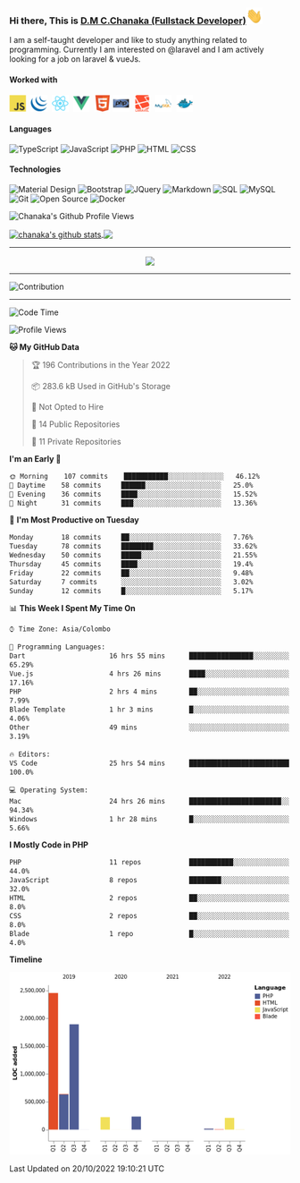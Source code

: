 <!-- ### Hi there  -->
<h3>Hi there, This is <a href="#">D.M C.Chanaka (Fullstack Developer)</a><img src="https://raw.githubusercontent.com/ABSphreak/ABSphreak/master/gifs/Hi.gif" width="30px"></h3>

<p>I am a self-taught developer and like to study anything related to programming. Currently I am interested on @laravel and I am actively looking for a job on laravel & vueJs.</p>

#### Worked with

<img width="30px" src="https://raw.githubusercontent.com/devicons/devicon/master/icons/javascript/javascript-original.svg" alt="cchanaka: Javascript" />&nbsp;
<img width="30px" src="https://raw.githubusercontent.com/devicons/devicon/master/icons/jquery/jquery-original.svg" alt="cchanaka: Jquery" />&nbsp; 
<img width="30px" src="https://raw.githubusercontent.com/devicons/devicon/master/icons/react/react-original.svg" alt="cchanaka: React" />&nbsp; 
<img width="30px" src="https://raw.githubusercontent.com/devicons/devicon/master/icons/vuejs/vuejs-original.svg" alt="cchanaka: VueJS" />&nbsp;
<img width="30px" src="https://raw.githubusercontent.com/devicons/devicon/master/icons/html5/html5-original.svg" alt="cchanaka: HTML5" /> 
<img width="30px" src="https://raw.githubusercontent.com/devicons/devicon/master/icons/php/php-original.svg" alt="cchanaka: PHP" />&nbsp;
<img width="30px" src="https://raw.githubusercontent.com/devicons/devicon/master/icons/laravel/laravel-plain-wordmark.svg" alt="cchanaka: Laravel" />&nbsp; 
<img width="30px" src="https://raw.githubusercontent.com/devicons/devicon/master/icons/mysql/mysql-original-wordmark.svg" alt="cchanaka: MySQL" />&nbsp; 
<img width="30px" src="https://raw.githubusercontent.com/devicons/devicon/master/icons/docker/docker-original.svg" alt="cchanaka: Docker" />

#### Languages

![TypeScript](https://img.shields.io/badge/-TypeScript-fff?&logo=TypeScript&logoColor=007ACC)
![JavaScript](https://img.shields.io/badge/-JavaScript-fff?&logo=JavaScript&logoColor=ddc508)
![PHP](https://img.shields.io/badge/-PHP-fff?&logo=PHP)
![HTML](https://img.shields.io/badge/-HTML-fff?&logo=HTML5)
![CSS](https://img.shields.io/badge/-CSS-fff?&logo=CSS3&logoColor=blue)

#### Technologies
![Material Design](https://img.shields.io/badge/-Material%20Design-fff?style=flat&logo=material-design&logoColor=blue)
![Bootstrap](https://img.shields.io/badge/-Bootstrap-fff?style=flat&logo=bootstrap&logoColor=563D7C)
![JQuery](https://img.shields.io/badge/-JQuery-fff?style=flat&logo=jquery&logoColor=blue)
![Markdown](https://img.shields.io/badge/-Markdown-fff?style=flat&logo=markdown&logoColor=black)
![SQL](https://img.shields.io/badge/-SQL-fff?style=flat&logo=Microsoft-SQL-Server&logoColor=blue)
![MySQL](https://img.shields.io/badge/-MySQL-fff?style=flat&logo=mysql)
![Git](https://img.shields.io/badge/-Git-fff?style=flat&logo=git)
![Open Source](https://img.shields.io/badge/-Open%20Source-fff?style=flat&logo=open-source-Initiative)
![Docker](https://img.shields.io/badge/-Docker-fff?style=flat&logo=Docker)

![Chanaka's Github Profile Views](https://komarev.com/ghpvc/?username=dmcchanaka&color=blueviolet) 

<a href="https://github.com/dmcchanaka">
    <img height="150px" align="center" src="https://github-readme-stats.vercel.app/api?username=dmcchanaka&show_icons=true&include_all_commits=true&theme=radical&line_height=27&count_private=true" alt="chanaka's github stats"/>
</a>

<a href="https://github.com/dmcchanaka">
    <img height="150px" align="center" src="https://github-readme-stats.vercel.app/api/top-langs/?username=dmcchanaka&theme=radical&layout=compact&langs_count=10" />
</a>
<hr>
<div align="center">
<a href="https://github.com/dmcchanaka">
    <img align="center" src="https://github-readme-streak-stats.herokuapp.com/?user=dmcchanaka&hide_border=true&theme=radical" />
</a>
<hr>
</div>

![Contribution](https://activity-graph.herokuapp.com/graph?username=dmcchanaka&theme=react-dark&hide_border=true&area=true&include_all_commits=true)
<hr>

<!--START_SECTION:waka-->
![Code Time](http://img.shields.io/badge/Code%20Time-942%20hrs%2017%20mins-blue)

![Profile Views](http://img.shields.io/badge/Profile%20Views-90-blue)

**🐱 My GitHub Data** 

> 🏆 196 Contributions in the Year 2022
 > 
> 📦 283.6 kB Used in GitHub's Storage 
 > 
> 🚫 Not Opted to Hire
 > 
> 📜 14 Public Repositories 
 > 
> 🔑 11 Private Repositories  
 > 
**I'm an Early 🐤** 

```text
🌞 Morning    107 commits    ███████████░░░░░░░░░░░░░░   46.12% 
🌆 Daytime    58 commits     ██████░░░░░░░░░░░░░░░░░░░   25.0% 
🌃 Evening    36 commits     ████░░░░░░░░░░░░░░░░░░░░░   15.52% 
🌙 Night      31 commits     ███░░░░░░░░░░░░░░░░░░░░░░   13.36%

```
📅 **I'm Most Productive on Tuesday** 

```text
Monday       18 commits     ██░░░░░░░░░░░░░░░░░░░░░░░   7.76% 
Tuesday      78 commits     ████████░░░░░░░░░░░░░░░░░   33.62% 
Wednesday    50 commits     █████░░░░░░░░░░░░░░░░░░░░   21.55% 
Thursday     45 commits     ████░░░░░░░░░░░░░░░░░░░░░   19.4% 
Friday       22 commits     ██░░░░░░░░░░░░░░░░░░░░░░░   9.48% 
Saturday     7 commits      ░░░░░░░░░░░░░░░░░░░░░░░░░   3.02% 
Sunday       12 commits     █░░░░░░░░░░░░░░░░░░░░░░░░   5.17%

```


📊 **This Week I Spent My Time On** 

```text
⌚︎ Time Zone: Asia/Colombo

💬 Programming Languages: 
Dart                     16 hrs 55 mins      ████████████████░░░░░░░░░   65.29% 
Vue.js                   4 hrs 26 mins       ████░░░░░░░░░░░░░░░░░░░░░   17.16% 
PHP                      2 hrs 4 mins        ██░░░░░░░░░░░░░░░░░░░░░░░   7.99% 
Blade Template           1 hr 3 mins         █░░░░░░░░░░░░░░░░░░░░░░░░   4.06% 
Other                    49 mins             ░░░░░░░░░░░░░░░░░░░░░░░░░   3.19%

🔥 Editors: 
VS Code                  25 hrs 54 mins      █████████████████████████   100.0%

💻 Operating System: 
Mac                      24 hrs 26 mins      ███████████████████████░░   94.34% 
Windows                  1 hr 28 mins        █░░░░░░░░░░░░░░░░░░░░░░░░   5.66%

```

**I Mostly Code in PHP** 

```text
PHP                      11 repos            ███████████░░░░░░░░░░░░░░   44.0% 
JavaScript               8 repos             ████████░░░░░░░░░░░░░░░░░   32.0% 
HTML                     2 repos             ██░░░░░░░░░░░░░░░░░░░░░░░   8.0% 
CSS                      2 repos             ██░░░░░░░░░░░░░░░░░░░░░░░   8.0% 
Blade                    1 repo              █░░░░░░░░░░░░░░░░░░░░░░░░   4.0%

```


**Timeline**

![Chart not found](https://raw.githubusercontent.com/dmcchanaka/dmcchanaka/main/charts/bar_graph.png) 


 Last Updated on 20/10/2022 19:10:21 UTC
<!--END_SECTION:waka-->

